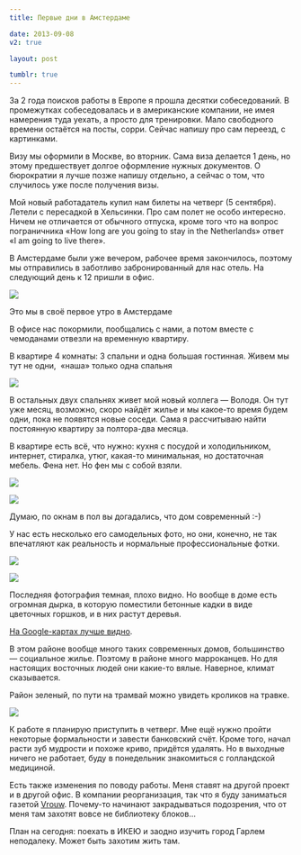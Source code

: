 ```yaml
---
title: Первые дни в Амстердаме

date: 2013-09-08
v2: true

layout: post

tumblr: true
---
```


За 2 года поисков работы в Европе я прошла десятки собеседований. В промежутках собеседовалась и в американские компании, не имея намерения туда уехать, а просто для тренировки.
Мало свободного времени остаётся на посты, сорри. Сейчас напишу про сам переезд, с картинками.

Визу мы оформили в Москве, во вторник. Сама виза делается 1 день, но этому предшествует долгое оформление нужных документов. О бюрократии я лучше позже напишу отдельно, а сейчас о том, что случилось уже после получения визы.
<excerpt/>

Мой новый работадатель купил нам билеты на четверг (5 сентября). Летели с пересадкой в Хельсинки. Про сам полет не особо интересно. Ничем не отличается от обычного отпуска, кроме того что на вопрос пограничника «How long are you going to stay in the Netherlands» ответ «I am going to live there».

В Амстердаме были уже вечером, рабочее время закончилось, поэтому мы отправились в заботливо забронированный для нас отель. На следующий день к 12 пришли в офис.

[](http://fotki.yandex.ru/users/toivonens/view/498998/)
[![](http://img-fotki.yandex.ru/get/9501/14441195.2a/0_79d36_e2179b08_L.jpg)](http://fotki.yandex.ru/users/toivonens/view/498998/)

Это мы в своё первое утро в Амстердаме

В офисе нас покормили, пообщались с нами, а потом вместе с чемоданами отвезли на временную квартиру.

В квартире 4 комнаты: 3 спальни и одна большая гостинная. Живем мы тут не одни, &nbsp;«наша» только одна спальня

[](http://fotki.yandex.ru/users/toivonens/view/498999/)
[![](http://img-fotki.yandex.ru/get/9106/14441195.2a/0_79d37_28c0d16b_L.jpg)](http://fotki.yandex.ru/users/toivonens/view/498999/)

В остальных двух спальнях живет мой новый коллега — Володя. Он тут уже месяц, возможно, скоро найдёт жилье и мы какое-то время будем одни, пока не появятся новые соседи. Сама я рассчитываю найти постоянную квартиру за полтора-два месяца.

В квартире есть всё, что нужно: кухня с посудой и холодильником, интернет, стиралка, утюг, какая-то минимальная, но достаточная мебель. Фена нет. Но фен мы с собой взяли.

[](http://fotki.yandex.ru/users/toivonens/view/499001/)
[![](http://img-fotki.yandex.ru/get/9499/14441195.2a/0_79d39_6387984e_L.jpg)](http://fotki.yandex.ru/users/toivonens/view/499001/)

[](http://fotki.yandex.ru/users/toivonens/view/499000/)
[![](http://img-fotki.yandex.ru/get/9555/14441195.2a/0_79d38_63f2db85_L.jpg)](http://fotki.yandex.ru/users/toivonens/view/499000/)

Думаю, по окнам в пол вы догадались, что дом современный :-)&nbsp;

У нас есть несколько его самодельных фото, но они, конечно, не так впечатляют как реальность и нормальные профессиональные фотки.

[](http://fotki.yandex.ru/users/toivonens/view/499003/)
[![](http://img-fotki.yandex.ru/get/9557/14441195.2a/0_79d3b_a19cfec_L.jpg)](http://fotki.yandex.ru/users/toivonens/view/499003/)

[](http://fotki.yandex.ru/users/toivonens/view/499002/)
[![](http://img-fotki.yandex.ru/get/6711/14441195.2a/0_79d3a_113e3bc6_L.jpg)](http://fotki.yandex.ru/users/toivonens/view/499002/)

Последняя фотография темная, плохо видно. Но вообще в доме есть огромная дырка, в которую поместили бетонные кадки в виде цветочных горшков, и в них растут деревья.

[На Google-картах лучше видно](https://maps.google.ru/maps?hl=en&ll=52.381422,4.806937&spn=0.009208,0.022616&t=m&z=16&layer=c&cbll=52.381422,4.806937&cbp=12,0,,0,0&photoid=po-20717621).

В этом районе вообще много таких современных домов, большинство — социальное жилье. Поэтому в районе много марроканцев. Но для настоящих восточных людей они какие-то вялые. Наверное, климат сказывается.

Район зеленый, по пути на трамвай можно увидеть кроликов на травке.

[](http://fotki.yandex.ru/users/toivonens/view/499004/)
[![](http://img-fotki.yandex.ru/get/9542/14441195.2a/0_79d3c_2fcea063_L.jpg)](http://fotki.yandex.ru/users/toivonens/view/499004/)

К работе я планирую приступить в четверг. Мне ещё нужно пройти некоторые формальности и завести банковский счёт. Кроме того, начал расти зуб мудрости и похоже криво, придётся удалять. Но в выходные ничего не работает, буду в понедельник знакомиться с голландской медициной.

Есть также изменения по поводу работы. Меня ставят на другой проект и в другой офис. В компании реорганизация, так что я буду заниматься газетой [Vrouw](http://www.telegraaf.nl/vrouw/?redir=vrouw). Почему-то начинают закрадываться подозрения, что от меня там захотят вовсе не библиотеку блоков...

План на сегодня: поехать в ИКЕЮ и заодно изучить город Гарлем неподалеку. Может быть захотим жить там.
